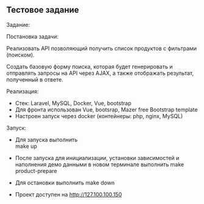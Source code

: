 ## Тестовое задание

Задание:

Постановка задачи: 

Реализовать API позволяющий получить список продуктов с фильтрами (поиском).

Создать базовую форму поиска, которая будет генерировать 
и отправлять запросы на API через AJAX, 
а также отображать результат, полученный в ответе. 


Реализация:

- Стек: Laravel, MySQL, Docker, Vue, bootstrap
- Для фронта использован Vue, bootsrap, Mazer free Bootstrap template
- Настроен запуск через docker (контейнеры: php, nginx, MySQL)


Запуск:

- Для запуска выполнить   
  make up 

- После запуска для инициализации, установки зависимостей и наполнения демо данными
  в новом терминале выполнить 
  make product-prepare

- Для остановки выполнить 
  make down

- Проект доступен на http://127.100.100.150

